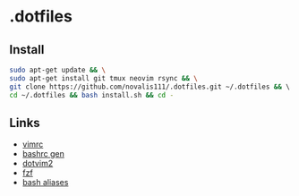 # .dotfiles

## Install
```bash
sudo apt-get update && \
sudo apt-get install git tmux neovim rsync && \
git clone https://github.com/novalis111/.dotfiles.git ~/.dotfiles && \ 
cd ~/.dotfiles && bash install.sh && cd -
```

## Links
* [vimrc](https://github.com/amix/vimrc)
* [bashrc gen](http://bashrcgenerator.com/)
* [dotvim2](https://github.com/vitaly/dotvim2)
* [fzf](https://github.com/junegunn/fzf)
* [bash aliases](https://www.cyberciti.biz/tips/bash-aliases-mac-centos-linux-unix.html)
